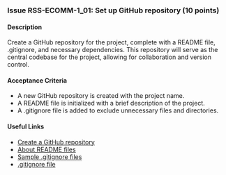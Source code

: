 ### Issue RSS-ECOMM-1_01: Set up GitHub repository (10 points)

#### Description

Create a GitHub repository for the project, complete with a README file, .gitignore, and necessary dependencies. This repository will serve as the central codebase for the project, allowing for collaboration and version control.

#### Acceptance Criteria

- A new GitHub repository is created with the project name.
- A README file is initialized with a brief description of the project.
- A .gitignore file is added to exclude unnecessary files and directories.

#### Useful Links

- [Create a GitHub repository](https://docs.github.com/en/github-ae@latest/get-started/quickstart/create-a-repo)
- [About README files](https://docs.github.com/en/repositories/managing-your-repositorys-settings-and-features/customizing-your-repository/about-readmes)
- [Sample .gitignore files](https://github.com/github/gitignore)
- [.gitignore file](https://www.pluralsight.com/guides/how-to-use-gitignore-file)
